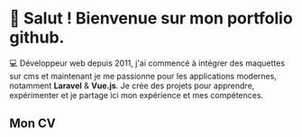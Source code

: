 # 👋 Salut ! Bienvenue sur mon portfolio github.

💻 Développeur web depuis 2011, j'ai commencé à intégrer des maquettes sur cms et maintenant je me passionne pour les applications modernes, notamment **Laravel** & **Vue.js**.
Je crée des projets pour apprendre, expérimenter et je partage ici mon expérience et mes compétences.

## Mon CV

<!--
---

## 🚀 Mes Projets

### 🌐 Frontend
- [Portfolio en Vue.js](https://github.com/stephane-aravit/Portfolio)  
  *Mon portfolio personnel avec Vue.js et Tailwind CSS*  
  🔗 [Voir en ligne](https://mon-portfolio.netlify.app)

- [App Vue.js - Gestion de tâches](https://github.com/stephane-aravit/todo-vue)  
  *Application simple pour gérer ses tâches*  

---

### ⚙️ Backend
- [API Laravel - Gestion utilisateurs](https://github.com/stephane-aravit/api-users)  
  *API REST pour gérer les utilisateurs et l’authentification*  

---

### 📱 Projets fullstack
- [Application Finances](https://github.com/stephane-aravit/app-finances)  
  *Suivi de budget et gestion des dépenses*  

---

## 🛠️ Compétences
- **Langages** : JavaScript, PHP, SQL  
- **Frameworks** : Vue.js, Laravel, Node.js  
- **Outils** : Git, VS Code, Docker, Postman  

---

## 📫 Me contacter
- 📧 Email : [tonemail@example.com](mailto:tonemail@example.com)  
- 💼 LinkedIn : [linkedin.com/in/tonprofil](https://linkedin.com/in/tonprofil)  
- 🐙 GitHub : [github.com/stephane-aravit](https://github.com/stephane-aravit)  

---

✨ N’hésite pas à explorer mes repos ci-dessous !


**stephane-aravit/stephane-aravit** is a ✨ _special_ ✨ repository because its `README.md` (this file) appears on your GitHub profile.

Here are some ideas to get you started:

- 🔭 I’m currently working on ...
- 🌱 I’m currently learning ...
- 👯 I’m looking to collaborate on ...
- 🤔 I’m looking for help with ...
- 💬 Ask me about ...
- 📫 How to reach me: ...
- 😄 Pronouns: ...
- ⚡ Fun fact: ...
-->
